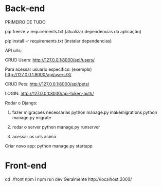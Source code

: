 # Back-end

PRIMEIRO DE TUDO 

pip freeze > requirements.txt (atualizar dependencias da aplicação) 

pip install -r requirements.txt (instalar dependencias) 

API urls: 

CRUD Users: 
http://127.0.0.1:8000/api/users/ 

Para acessar usuario especifico: (exemplo) 
http://127.0.0.1:8000/api/users/3/ 

CRUD Pets: 
http://127.0.0.1:8000/api/pets/ 

LOGIN: 
http://127.0.0.1:8000/api-token-auth/ 

Rodar o Django: 

1. fazer migraçoes necessarias 
python manage.py makemigrations 
python manage.py migrate 

2. rodar o server 
python manage.py runserver 

3. acessar os urls acima 

Criar novo app: 
python manage.py startapp <name of app> 



# Front-end

cd ./front 
npm i 
npm run dev 
Geralmente http://localhost:3000/ 
